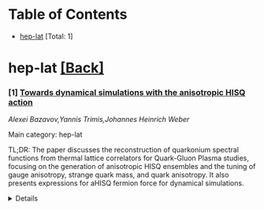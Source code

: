 <div id=toc></div>

# Table of Contents

- [hep-lat](#hep-lat) [Total: 1]


<div id='hep-lat'></div>

# hep-lat [[Back]](#toc)

### [1] [Towards dynamical simulations with the anisotropic HISQ action](https://arxiv.org/abs/2508.18498)
*Alexei Bazavov,Yannis Trimis,Johannes Heinrich Weber*

Main category: hep-lat

TL;DR: The paper discusses the reconstruction of quarkonium spectral functions from thermal lattice correlators for Quark-Gluon Plasma studies, focusing on the generation of anisotropic HISQ ensembles and the tuning of gauge anisotropy, strange quark mass, and quark anisotropy. It also presents expressions for aHISQ fermion force for dynamical simulations.


<details>
  <summary>Details</summary>
Motivation: The motivation is to reconstruct quarkonium spectral functions from thermal lattice correlators, which are important for studying Quark-Gluon Plasma in heavy-ion collisions. The aim is to generate fully dynamical anisotropic HISQ (aHISQ) ensembles with a physical strange quark and a heavier-than-physical light quark mass.

Method: The method involves generating aHISQ ensembles and tuning the gauge anisotropy and lattice spacing using the gradient flow. The researchers also tune the strange quark mass and quark anisotropy, comparing various schemes and discussing pion taste splittings at different anisotropies. Additionally, they derive the necessary aHISQ fermion force for dynamical simulations.

Result: The results include the successful tuning of gauge anisotropy and lattice spacing, as well as the comparison of different tuning schemes for the strange quark mass and quark anisotropy. The team also examines pion taste splittings and provides the expressions needed for aHISQ fermion forces in future dynamical simulations.

Conclusion: The conclusion would be that the project has made progress in the generation of aHISQ ensembles and the tuning of relevant parameters, providing a foundation for the reconstruction of quarkonium spectral functions and the study of Quark-Gluon Plasma. The derived aHISQ fermion forces are essential for carrying out further dynamical simulations.

Abstract: The primary goal of this project is the reconstruction of quarkonium spectral
functions from thermal lattice correlators, relevant for the study of
Quark-Gluon Plasma in heavy-ion collisions. To this end, we pursue the
generation of fully dynamical anisotropic HISQ (aHISQ) ensembles, aiming at a
physical strange quark and a heavier-than-physical light quark mass,
corresponding to a 300 MeV continuum pion mass. We report on tuning the gauge
anisotropy and the lattice spacing of anisotropic pure gauge ensembles with the
tree-level Symanzik-improved action using the gradient flow and compare various
tuning schemes. We also discuss the simultaneous tuning of the strange quark
mass and the quark anisotropy with aHISQ, using spectrum measurements on
quenched ensembles. We compare different ways to tune the quark anisotropy and
discuss pion taste splittings for aHISQ at anisotropies up to 8. Finally, we
present the expressions for the aHISQ fermion force required for dynamical
simulations.

</details>
